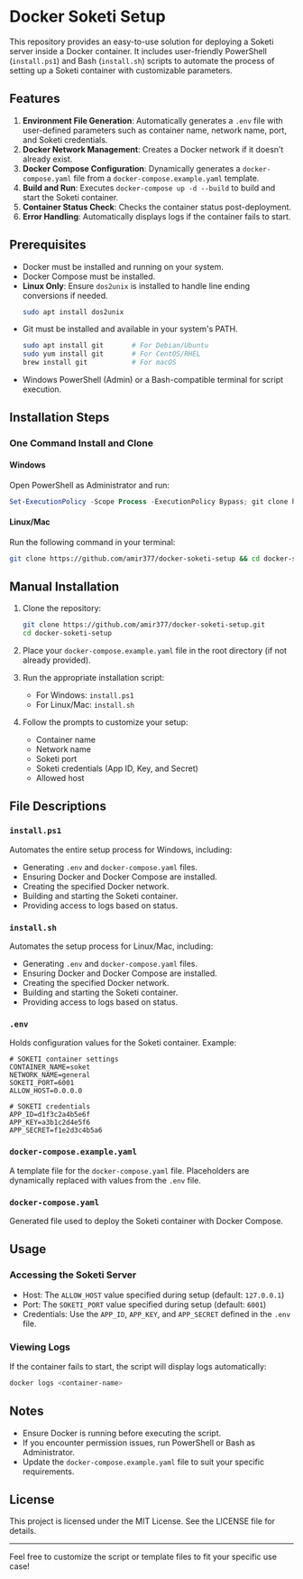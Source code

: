 
# Docker Soketi Setup

This repository provides an easy-to-use solution for deploying a Soketi server inside a Docker container. It includes user-friendly PowerShell (`install.ps1`) and Bash (`install.sh`) scripts to automate the process of setting up a Soketi container with customizable parameters.

## Features

1. **Environment File Generation**: Automatically generates a `.env` file with user-defined parameters such as container name, network name, port, and Soketi credentials.
2. **Docker Network Management**: Creates a Docker network if it doesn’t already exist.
3. **Docker Compose Configuration**: Dynamically generates a `docker-compose.yaml` file from a `docker-compose.example.yaml` template.
4. **Build and Run**: Executes `docker-compose up -d --build` to build and start the Soketi container.
5. **Container Status Check**: Checks the container status post-deployment.
6. **Error Handling**: Automatically displays logs if the container fails to start.

## Prerequisites

- Docker must be installed and running on your system.
- Docker Compose must be installed.
- **Linux Only**: Ensure `dos2unix` is installed to handle line ending conversions if needed.
  ```bash
  sudo apt install dos2unix
  ```
- Git must be installed and available in your system's PATH.
  ```bash
  sudo apt install git       # For Debian/Ubuntu
  sudo yum install git       # For CentOS/RHEL
  brew install git           # For macOS
  ```
- Windows PowerShell (Admin) or a Bash-compatible terminal for script execution.

## Installation Steps

### One Command Install and Clone

#### Windows

Open PowerShell as Administrator and run:

```powershell
Set-ExecutionPolicy -Scope Process -ExecutionPolicy Bypass; git clone https://github.com/amir377/docker-soketi-setup; cd docker-soketi-setup; ./install.ps1
```

#### Linux/Mac

Run the following command in your terminal:
```bash
git clone https://github.com/amir377/docker-soketi-setup && cd docker-soketi-setup && dos2unix install.sh && chmod +x install.sh && ./install.sh
```

## Manual Installation

1. Clone the repository:
   ```bash
   git clone https://github.com/amir377/docker-soketi-setup.git
   cd docker-soketi-setup
   ```

2. Place your `docker-compose.example.yaml` file in the root directory (if not already provided).

3. Run the appropriate installation script:
    - For Windows: `install.ps1`
    - For Linux/Mac: `install.sh`

4. Follow the prompts to customize your setup:
    - Container name
    - Network name
    - Soketi port
    - Soketi credentials (App ID, Key, and Secret)
    - Allowed host

## File Descriptions

### `install.ps1`

Automates the entire setup process for Windows, including:

- Generating `.env` and `docker-compose.yaml` files.
- Ensuring Docker and Docker Compose are installed.
- Creating the specified Docker network.
- Building and starting the Soketi container.
- Providing access to logs based on status.

### `install.sh`

Automates the setup process for Linux/Mac, including:

- Generating `.env` and `docker-compose.yaml` files.
- Ensuring Docker and Docker Compose are installed.
- Creating the specified Docker network.
- Building and starting the Soketi container.
- Providing access to logs based on status.

### `.env`

Holds configuration values for the Soketi container. Example:

```env
# SOKETI container settings
CONTAINER_NAME=soket
NETWORK_NAME=general
SOKETI_PORT=6001
ALLOW_HOST=0.0.0.0

# SOKETI credentials
APP_ID=d1f3c2a4b5e6f
APP_KEY=a3b1c2d4e5f6
APP_SECRET=f1e2d3c4b5a6
```

### `docker-compose.example.yaml`

A template file for the `docker-compose.yaml` file. Placeholders are dynamically replaced with values from the `.env` file.

### `docker-compose.yaml`

Generated file used to deploy the Soketi container with Docker Compose.

## Usage

### Accessing the Soketi Server

- Host: The `ALLOW_HOST` value specified during setup (default: `127.0.0.1`)
- Port: The `SOKETI_PORT` value specified during setup (default: `6001`)
- Credentials: Use the `APP_ID`, `APP_KEY`, and `APP_SECRET` defined in the `.env` file.

### Viewing Logs

If the container fails to start, the script will display logs automatically:

```bash
docker logs <container-name>
```

## Notes

- Ensure Docker is running before executing the script.
- If you encounter permission issues, run PowerShell or Bash as Administrator.
- Update the `docker-compose.example.yaml` file to suit your specific requirements.

## License

This project is licensed under the MIT License. See the LICENSE file for details.

---

Feel free to customize the script or template files to fit your specific use case!
